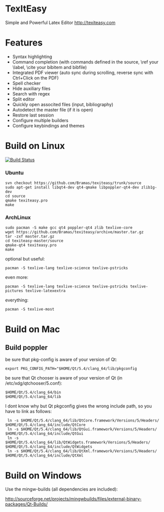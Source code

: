 TexItEasy
======

Simple and Powerful Latex Editor http://texiteasy.com

Features
========

- Syntax highlighting
- Command completion (with commands defined in the source, \ref your \label, \cite your bibitem and bibfile)
- Integrated PDF viewer (auto sync during scrolling, reverse sync with Ctrl+Click on the PDF)
- Spell checker
- Hide auxiliary files
- Search with regex
- Split editor
- Quickly open associted files (input, bibliography)
- Autodetect the master file (if it is open)
- Restore last session
- Configure multiple builders
- Configure keybindings and themes

Build on Linux
==============

[![Build Status](https://travis-ci.org/Bramas/texiteasy.svg?branch=master)](https://travis-ci.org/Bramas/texiteasy)

### Ubuntu

    svn checkout https://github.com/Bramas/texiteasy/trunk/source
    sudo apt-get install libqt4-dev qt4-qmake libpoppler-qt4-dev zlib1g-dev
    cd source
    qmake texiteasy.pro
    make

### ArchLinux

	sudo pacman -S make gcc qt4 poppler-qt4 zlib texlive-core
	wget https://github.com/Bramas/texiteasy/archive/master.tar.gz
	tar -zxf master.tar.gz
	cd texiteasy-master/source
	qmake-qt4 texiteasy.pro
	make

optional but useful:

    pacman -S texlive-lang texlive-science texlive-pstricks

even more:

    pacman -S texlive-lang texlive-science texlive-pstricks texlive-pictures texlive-latexextra

everything:

    pacman -S texlive-most

Build on Mac
============

Build poppler
-------------

be sure that pkg-config is aware of your version of Qt:

	export PKG_CONFIG_PATH="$HOME/Qt/5.4/clang_64/lib/pkgconfig

be sure that Qt chooser is aware of your version of Qt (in /etc/xdg/qtchooser/5.conf):

	$HOME/Qt/5.4/clang_64/bin
	$HOME/Qt/5.4/clang_64/lib

I dont know why but Qt pkgconfig gives the wrong include path, so you have to link as follows:

	 ln -s $HOME/Qt/5.4/clang_64/lib/QtCore.framework/Versions/5/Headers/ $HOME/Qt/5.4/clang_64/include/QtCore
	 ln -s $HOME/Qt/5.4/clang_64/lib/QtGui.framework/Versions/5/Headers/ $HOME/Qt/5.4/clang_64/include/QtGui
	 ln -s $HOME/Qt/5.4/clang_64/lib/QtWidgets.framework/Versions/5/Headers/ $HOME/Qt/5.4/clang_64/include/QtWidgets
	 ln -s $HOME/Qt/5.4/clang_64/lib/QtXml.framework/Versions/5/Headers/ $HOME/Qt/5.4/clang_64/include/QtXml

Build on Windows
================

Use the mingw-builds (all dependencies are included):

http://sourceforge.net/projects/mingwbuilds/files/external-binary-packages/Qt-Builds/
